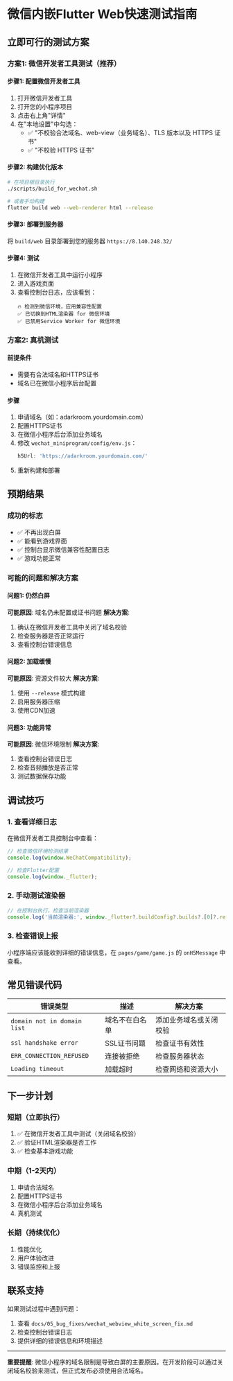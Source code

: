 # 微信内嵌Flutter Web快速测试指南

## 立即可行的测试方案

### 方案1: 微信开发者工具测试（推荐）

#### 步骤1: 配置微信开发者工具
1. 打开微信开发者工具
2. 打开您的小程序项目
3. 点击右上角"详情"
4. 在"本地设置"中勾选：
   - ✅ "不校验合法域名、web-view（业务域名）、TLS 版本以及 HTTPS 证书"
   - ✅ "不校验 HTTPS 证书"

#### 步骤2: 构建优化版本
```bash
# 在项目根目录执行
./scripts/build_for_wechat.sh

# 或者手动构建
flutter build web --web-renderer html --release
```

#### 步骤3: 部署到服务器
将 `build/web` 目录部署到您的服务器 `https://8.140.248.32/`

#### 步骤4: 测试
1. 在微信开发者工具中运行小程序
2. 进入游戏页面
3. 查看控制台日志，应该看到：
   ```
   🔥 检测到微信环境，应用兼容性配置
   ✅ 已切换到HTML渲染器 for 微信环境
   ✅ 已禁用Service Worker for 微信环境
   ```

### 方案2: 真机测试

#### 前提条件
- 需要有合法域名和HTTPS证书
- 域名已在微信小程序后台配置

#### 步骤
1. 申请域名（如：adarkroom.yourdomain.com）
2. 配置HTTPS证书
3. 在微信小程序后台添加业务域名
4. 修改 `wechat_miniprogram/config/env.js`：
   ```javascript
   h5Url: 'https://adarkroom.yourdomain.com/'
   ```
5. 重新构建和部署

## 预期结果

### 成功的标志
- ✅ 不再出现白屏
- ✅ 能看到游戏界面
- ✅ 控制台显示微信兼容性配置日志
- ✅ 游戏功能正常

### 可能的问题和解决方案

#### 问题1: 仍然白屏
**可能原因**: 域名仍未配置或证书问题
**解决方案**: 
1. 确认在微信开发者工具中关闭了域名校验
2. 检查服务器是否正常运行
3. 查看控制台错误信息

#### 问题2: 加载缓慢
**可能原因**: 资源文件较大
**解决方案**:
1. 使用 `--release` 模式构建
2. 启用服务器压缩
3. 使用CDN加速

#### 问题3: 功能异常
**可能原因**: 微信环境限制
**解决方案**:
1. 查看控制台错误日志
2. 检查音频播放是否正常
3. 测试数据保存功能

## 调试技巧

### 1. 查看详细日志
在微信开发者工具控制台中查看：
```javascript
// 检查微信环境检测结果
console.log(window.WeChatCompatibility);

// 检查Flutter配置
console.log(window._flutter);
```

### 2. 手动测试渲染器
```javascript
// 在控制台执行，检查当前渲染器
console.log('当前渲染器:', window._flutter?.buildConfig?.builds?.[0]?.renderer);
```

### 3. 检查错误上报
小程序端应该能收到详细的错误信息，在 `pages/game/game.js` 的 `onH5Message` 中查看。

## 常见错误代码

| 错误类型 | 描述 | 解决方案 |
|---------|------|----------|
| `domain not in domain list` | 域名不在白名单 | 添加业务域名或关闭校验 |
| `ssl handshake error` | SSL证书问题 | 检查证书有效性 |
| `ERR_CONNECTION_REFUSED` | 连接被拒绝 | 检查服务器状态 |
| `Loading timeout` | 加载超时 | 检查网络和资源大小 |

## 下一步计划

### 短期（立即执行）
1. ✅ 在微信开发者工具中测试（关闭域名校验）
2. ✅ 验证HTML渲染器是否工作
3. ✅ 检查基本游戏功能

### 中期（1-2天内）
1. 申请合法域名
2. 配置HTTPS证书
3. 在微信小程序后台添加业务域名
4. 真机测试

### 长期（持续优化）
1. 性能优化
2. 用户体验改进
3. 错误监控和上报

## 联系支持

如果测试过程中遇到问题：
1. 查看 `docs/05_bug_fixes/wechat_webview_white_screen_fix.md`
2. 检查控制台错误日志
3. 提供详细的错误信息和环境描述

---

**重要提醒**: 微信小程序的域名限制是导致白屏的主要原因。在开发阶段可以通过关闭域名校验来测试，但正式发布必须使用合法域名。
